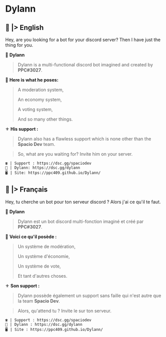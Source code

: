 # Dylann

## 🗽 |> English

Hey, are you looking for a bot for your discord server? Then I have just the thing for you.

🤖 **__Dylann__**
> Dylann is a multi-functional discord bot imagined and created by **PPC#3027**.

🔻 **__Here is what he poses:__**

> A moderation system,
> 
> An economy system,
> 
> A voting system,
> 
> And so many other things.
> 
⚜ **__His support :__**
> Dylann also has a flawless support which is none other than the **Spacio Dev** team.

> So, what are you waiting for? Invite him on your server.
```
☎️ | Support : https://dsc.gg/spaciodev
💌 | Dylann: https://dsc.gg/dylann
🖥 | Site: https://ppc409.github.io/Dylann/
```

## 🗼 |> Français

Hey, tu cherche un bot pour ton serveur discord ? Alors j'ai ce qu'il te faut.

🤖 **__Dylann__**
> Dylann est un bot discord multi-fonction imaginé et créé par **PPC#3027**.

🔻 **__Voici ce qu'il posède :__**

> Un système de modération,
> 
> Un système d'économie,
> 
> Un système de vote,
> 
> Et tant d'autres choses.
>

⚜ **__Son support :__**
> Dylann possède également un support sans faille qui n'est autre que la team **Spacio Dev**.

> Alors, qu'attend tu ? Invite le sur ton serveur.
```
☎️ | Support : https://dsc.gg/spaciodev
💌 | Dylann : https://dsc.gg/dylann
🖥 | Site : https://ppc409.github.io/Dylann/
```
